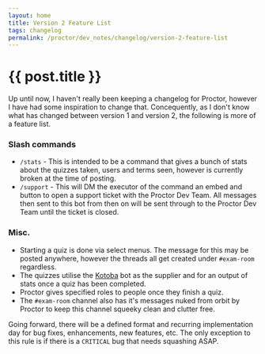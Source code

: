 ```yaml
---
layout: home
title: Version 2 Feature List
tags: changelog
permalink: /proctor/dev_notes/changelog/version-2-feature-list
---
```


# {{ post.title }}

Up until now, I haven't really been keeping a changelog for Proctor, however I have had some inspiration to change that. Concequently, as I don't know what has changed between version 1 and version 2, the following is more of a feature list.

### Slash commands

- `/stats` - This is intended to be a command that gives a bunch of stats about the quizzes taken, users and terms seen, however is currently broken at the time of posting.
- `/support` - This will DM the executor of the command an embed and button to open a support ticket with the Proctor Dev Team. All messages then sent to this bot from then on will be sent through to the Proctor Dev Team until the ticket is closed.

### Misc.

- Starting a quiz is done via select menus. The message for this may be posted anywhere, however the threads all get created under `#exam-room` regardless.
- The quizzes utilise the [Kotoba](https://kotobaweb.com) bot as the supplier and for an output of stats once a quiz has been completed.
- Proctor gives specified roles to people once they finish a quiz.
- The `#exam-room` channel also has it's messages nuked from orbit by Proctor to keep this channel squeeky clean and clutter free.

Going forward, there will be a defined format and recurring implementation day for bug fixes, enhancements, new features, etc. The only exception to this rule is if there is a `CRITICAL` bug that needs squashing ASAP.
